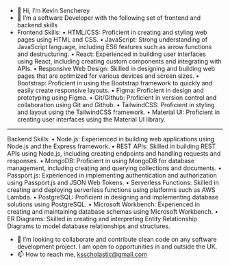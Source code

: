 - 👋 Hi, I’m Kevin Sencherey
- 👀 I’m a software Developer with the following set of frontend and backend skills
- Frontend Skills:
•	HTML/CSS: Proficient in creating and styling web pages using HTML and CSS.
•	JavaScript: Strong understanding of JavaScript language, including ES6 features such as arrow functions and destructuring.
•	React: Experienced in building user interfaces using React, including creating custom components and integrating with APIs.
•	Responsive Web Design: Skilled in designing and building web pages that are optimized for various devices and screen sizes.
•	Bootstrap: Proficient in using the Bootstrap framework to quickly and easily create responsive layouts.
•	Figma: Proficient in design and prototyping using Figma.
•	Git/Github: Proficient in version control and collaboration using Git and Github.
•	TailwindCSS: Proficient in styling and layout using the TailwindCSS framework.
•	Material UI: Proficient in creating user interfaces using the Material UI library.
__________________________________________________________________________________________________________________________________
Backend Skills:
•	Node.js: Experienced in building web applications using Node.js and the Express framework.
•	REST APIs: Skilled in building REST APIs using Node.js, including creating endpoints and handling requests and responses.
•	MongoDB: Proficient in using MongoDB for database management, including creating and querying collections and documents.
•	Passport.js: Experienced in implementing authentication and authorization using Passport.js and JSON Web Tokens.
•	Serverless Functions: Skilled in creating and deploying serverless functions using platforms such as AWS Lambda.
•	PostgreSQL: Proficient in designing and implementing database solutions using PostgreSQL.
•	Microsoft Workbench: Experienced in creating and maintaining database schemas using Microsoft Workbench.
•	ER Diagrams: Skilled in creating and interpreting Entity Relationship Diagrams to model database relationships and structures.

- 💞️ I’m looking to collaborate and contribute clean code on any software development project. I am open to opportunities in and outside the UK.
- 📫 How to reach me, ksscholastic@gmail.com

<!---
ksencherey/ksencherey is a ✨ special ✨ repository because its `README.md` (this file) appears on your GitHub profile.
You can click the Preview link to take a look at your changes.
--->

